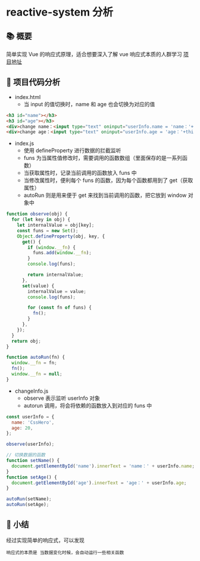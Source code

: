 # reactive-system 分析

## 📚 概要

简单实现 Vue 的响应式原理，适合想要深入了解 vue 响应式本质的人群学习
[项目地址](https://github.com/CssHeroPhone19301430776/reactive-system)

## 🌱 项目代码分析

- index.html
  - 当 input 的值切换时，name 和 age 也会切换为对应的值

```html
<h3 id="name"></h3>
<h3 id="age"></h3>
<div>change name：<input type="text" oninput="userInfo.name = 'name：'+this.value" /></div>
<div>change age：<input type="text" oninput="userInfo.age = 'age：'+this.value" /></div>
```

- index.js
  - 使用 defineProperty 进行数据的拦截监听
  - funs 为当属性值修改时，需要调用的函数数组（里面保存的是一系列函数）
  - 当获取属性时，记录当前调用的函数放入 funs 中
  - 当修改属性时，便利每个 funs 的函数，因为每个函数都用到了 get（获取属性）
  - autoRun 则是用来便于 get 来找到当前调用的函数，把它放到 window 对象中

```js
function observe(obj) {
  for (let key in obj) {
    let internalValue = obj[key];
    const funs = new Set();
    Object.defineProperty(obj, key, {
      get() {
        if (window.__fn) {
          funs.add(window.__fn);
        }
        console.log(funs);

        return internalValue;
      },
      set(value) {
        internalValue = value;
        console.log(funs);

        for (const fn of funs) {
          fn();
        }
      },
    });
  }
  return obj;
}

function autoRun(fn) {
  window.__fn = fn;
  fn();
  window.__fn = null;
}
```

- changeInfo.js
  - observe 表示监听 userInfo 对象
  - autorun 调用，将会将依赖的函数放入到对应的 funs 中

```js
const userInfo = {
  name: 'CssHero',
  age: 20,
};

observe(userInfo);

// 切换数据的函数
function setName() {
  document.getElementById('name').innerText = 'name：' + userInfo.name;
}
function setAge() {
  document.getElementById('age').innerText = 'age：' + userInfo.age;
}

autoRun(setName);
autoRun(setAge);
```

## 👥 小结

经过实现简单的响应式，可以发现

`响应式的本质是 当数据变化时候，会自动运行一些相关函数`
